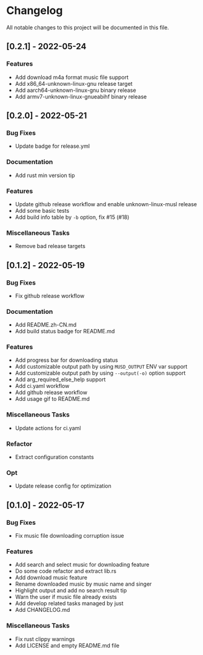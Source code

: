 # Changelog
All notable changes to this project will be documented in this file.

## [0.2.1] - 2022-05-24

### Features

- Add download m4a format music file support
- Add x86_64-unknown-linux-gnu release target
- Add aarch64-unknown-linux-gnu binary release
- Add armv7-unknown-linux-gnueabihf binary release

## [0.2.0] - 2022-05-21

### Bug Fixes

- Update badge for release.yml

### Documentation

- Add rust min version tip

### Features

- Update github release workflow and enable unknown-linux-musl release
- Add some basic tests
- Add build info table by `-b` option, fix #15 (#18)

### Miscellaneous Tasks

- Remove bad release targets

## [0.1.2] - 2022-05-19

### Bug Fixes

- Fix github release workflow

### Documentation

- Add README.zh-CN.md
- Add build status badge for README.md

### Features

- Add progress bar for downloading status
- Add customizable output path by using `MUSD_OUTPUT` ENV var support
- Add customizable output path by using `--output(-o)` option support
- Add arg_required_else_help support
- Add ci.yaml workflow
- Add github release workflow
- Add usage gif to README.md

### Miscellaneous Tasks

- Update actions for ci.yaml

### Refactor

- Extract configuration constants

### Opt

- Update release config for optimization

## [0.1.0] - 2022-05-17

### Bug Fixes

- Fix music file downloading corruption issue

### Features

- Add search and select music for downloading feature
- Do some code refactor and extract lib.rs
- Add download music feature
- Rename downloaded music by music name and singer
- Highlight output and add no search result tip
- Warn the user if music file already exists
- Add develop related tasks managed by just
- Add CHANGELOG.md

### Miscellaneous Tasks

- Fix rust clippy warnings
- Add LICENSE and empty README.md file

